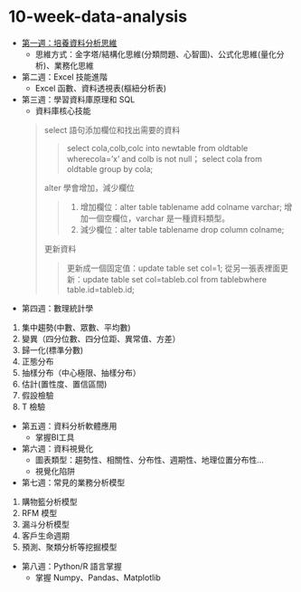# 10-week-data-analysis
*  [第一週：培養資料分析思維](https://medium.com/@h0100556910721/%E6%95%B8%E6%93%9A%E5%88%86%E6%9E%90%E7%9A%84%E4%B8%89%E7%A8%AE%E6%80%9D%E7%B6%AD%E6%9E%B6%E6%A7%8B%E8%88%87%E4%B8%83%E7%A8%AE%E6%80%9D%E7%B6%AD%E6%8A%80%E5%B7%A7-904b6581a69a)
    * 思維方式：金字塔/結構化思維(分類問題、心智圖)、公式化思維(量化分析)、業務化思維
* 第二週：Excel 技能進階 
  * Excel 函數、資料透視表(樞紐分析表)
* 第三週：學習資料庫原理和 SQL
  * 資料庫核心技能
  >select 語句添加欄位和找出需要的資料
  >>select cola,colb,colc into newtable from oldtable wherecola=’x’ and colb is not null；
  >>select cola from oldtable group by cola;
  >>
  >alter 學會增加，減少欄位
  >>1. 增加欄位：alter table tablename add colname varchar;
  >>增加一個空欄位，varchar 是一種資料類型。
  >>2. 減少欄位：alter table tablename drop column colname;  
  >>
  >更新資料
  >>更新成一個固定值：update table set col=1;
  >>從另一張表裡面更新：update table set col=tableb.col from tablebwhere table.id=tableb.id;
* 第四週：數理統計學
1. 集中趨勢(中數、眾數、平均數)
2. 變異（四分位數、四分位距、異常值、方差）
3. 歸一化(標準分數)
4. 正態分布
5. 抽樣分布（中心極限、抽樣分布）
6. 估計(置性度、置信區間)
7. 假設檢驗
8. T 檢驗
* 第五週：資料分析軟體應用
   * 掌握BI工具
* 第六週：資料視覺化
   * 圖表類型：趨勢性、相關性、分布性、週期性、地理位置分布性… 
   * 視覺化陷阱
* 第七週：常見的業務分析模型
1. 購物籃分析模型
2. RFM 模型
3. 漏斗分析模型
4. 客戶生命週期
5. 預測、聚類分析等挖掘模型 
* 第八週：Python/R 語言掌握 
   * 掌握 Numpy、Pandas、Matplotlib
  


